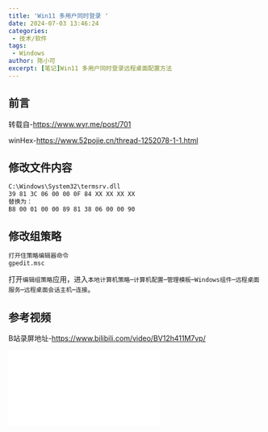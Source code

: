 ```yaml
---
title: 'Win11 多用户同时登录 '
date: 2024-07-03 13:46:24
categories: 
 - 技术/软件
tags:
 - Windows
author: 陈小可
excerpt: [笔记]Win11 多用户同时登录远程桌面配置方法
---
```


## 前言

转载自-https://www.wyr.me/post/701

winHex-https://www.52pojie.cn/thread-1252078-1-1.html

## 修改文件内容

```bash
C:\Windows\System32\termsrv.dll
39 81 3C 06 00 00 0F 84 XX XX XX XX
替换为：
B8 00 01 00 00 89 81 38 06 00 00 90
```



## 修改组策略

```bash
打开住策略编辑器命令
gpedit.msc
```

打开`编辑组策略`应用，进入`本地计算机策略`–`计算机配置`–`管理模板`–`Windows组件`–`远程桌面服务`–`远程桌面会话主机`–`连接`。

## 参考视频

B站录屏地址-https://www.bilibili.com/video/BV12h411M7vp/

<iframe src="//player.bilibili.com/player.html?isOutside=true&aid=227395045&bvid=BV12h411M7vp&cid=1095208885&p=1" scrolling="no" border="0" frameborder="no" framespacing="0" allowfullscreen="true"></iframe>
